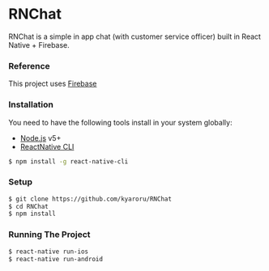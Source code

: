 # RNChat
RNChat is a simple in app chat (with customer service officer) built in React Native + Firebase.

### Reference
This project uses [Firebase](https://firebase.google.com/)

### Installation

You need to have the following tools install in your system globally:
- [Node.js](https://nodejs.org/) v5+
- [ReactNative CLI](https://facebook.github.io/react-native/docs/getting-started.html)

```sh
$ npm install -g react-native-cli
```

### Setup
```sh
$ git clone https://github.com/kyaroru/RNChat
$ cd RNChat
$ npm install
```

### Running The Project
```sh
$ react-native run-ios
$ react-native run-android
```

